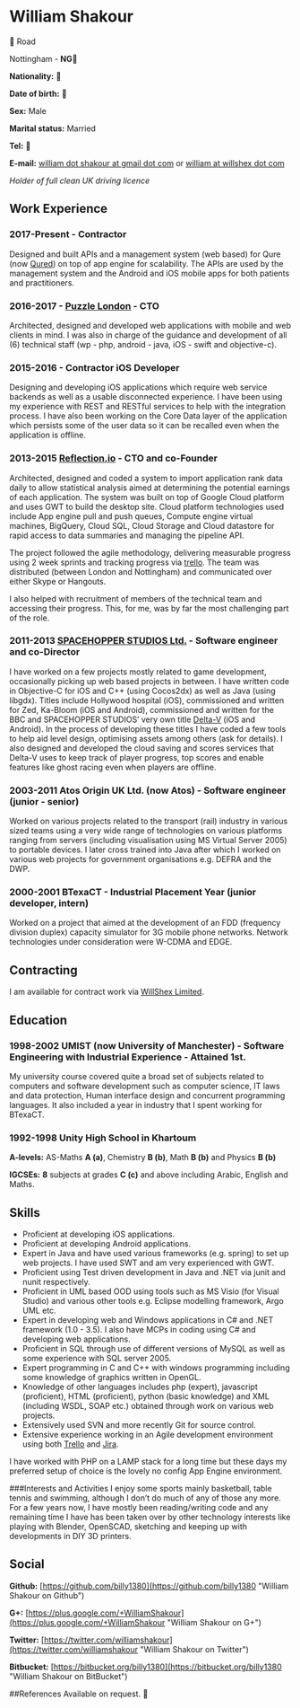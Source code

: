 # William Shakour

:see_no_evil: Road

Nottingham - __NG:see_no_evil:__

__Nationality\:__ :see_no_evil:

__Date of birth\:__ :see_no_evil:

__Sex\:__ Male

__Marital status\:__ Married

__Tel\:__ :hear_no_evil:

__E-mail\:__ [william dot shakour at gmail dot com](mailto:... "Contact") or [william at willshex dot com](mailto:... "Contact")

*Holder of full clean UK driving licence*

## Work Experience

### 2017-Present - Contractor
Designed and built APIs and a management system (web based) for Qure (now [Qured](http://qured.com/)) on top of app engine for scalability. The APIs are used by the management system and the Android and iOS mobile apps for both patients and practitioners.

### 2016-2017 - [Puzzle London](http://puzzlelondon.com) - CTO
Architected, designed and developed web applications with mobile and web clients in mind. I was also in charge of the guidance and development of all (6) technical staff (wp - php, android - java, iOS - swift and objective-c).

### 2015-2016 - Contractor iOS Developer
Designing and developing iOS applications which require web service backends as well as a usable disconnected experience. I have been using my experience with REST and RESTful services to help with the integration process. I have also been working on the Core Data layer of the application which persists some of the user data so it can be recalled even when the application is offline.

### 2013-2015 [Reflection.io](http://www.reflection.io) - CTO and co-Founder
Architected, designed and coded a system to import application rank data daily to allow statistical analysis aimed at determining the potential earnings of each application. The system was built on top of Google Cloud platform and uses GWT to build the desktop site. Cloud platform technologies used include App engine pull and push queues, Compute engine virtual machines, BigQuery, Cloud SQL, Cloud Storage and Cloud datastore for rapid access to data summaries and managing the pipeline API.

The project followed the agile methodology, delivering measurable progress using 2 week sprints and tracking progress via [trello](https://trello.com/). The team was distributed (between London and Nottingham) and communicated over either Skype or Hangouts.

I also helped with recruitment of members of the technical team and accessing their progress. This, for me, was by far the most challenging part of the role.

### 2011-2013 [SPACEHOPPER STUDIOS Ltd.](http://www.spacehopperstudios.com) - Software engineer and co-Director
I have worked on a few projects mostly related to game development, occasionally picking up web based projects in between. I have written code in Objective-C for iOS and C++ (using Cocos2dx) as well as Java (using libgdx). Titles include Hollywood hospital (iOS), commissioned and written for Zed, Ka-Bloom (iOS and Android), commissioned and written for the BBC and SPACEHOPPER STUDIOS’ very own title [Delta-V](http://www.deltavgame.com) (iOS and Android). In the process of developing these titles I have coded a few tools to help aid level design, optimising assets among others (ask for details). I also designed and developed the cloud saving and scores services that Delta-V uses to keep track of player progress, top scores and enable features like ghost racing even when players are offline.

### 2003-2011 Atos Origin UK Ltd. (now Atos) - Software engineer (junior - senior)
Worked on various projects related to the transport (rail) industry in various sized teams using a very wide range of technologies on various platforms ranging from servers (including visualisation using MS Virtual Server 2005) to portable devices. I later cross trained into Java after which I worked on various web projects for government organisations e.g. DEFRA and the DWP.

### 2000-2001 BTexaCT - Industrial Placement Year (junior developer, intern)
Worked on a project that aimed at the development of an FDD (frequency division duplex) capacity simulator for 3G mobile phone networks. Network technologies under consideration were W-CDMA and EDGE.

## Contracting
I am available for contract work via [WillShex Limited](https://www.willshex.com).

## Education

### 1998-2002 UMIST (now University of Manchester) - Software Engineering with Industrial Experience - Attained 1st.
My university course covered quite a broad set of subjects related to computers and software development such as computer science, IT laws and data protection, Human interface design and concurrent programming languages. It also included a year in industry that I spent working for BTexaCT.

### 1992-1998 Unity High School in Khartoum
__A-levels\:__
AS-Maths __A (a)__, Chemistry __B (b)__, Math __B (b)__ and Physics __B (b)__

__IGCSEs\:__
__8__ subjects at grades __C (c)__ and above including Arabic, English and Maths.

## Skills
- Proficient at developing iOS applications.
- Proficient at developing Android applications.
- Expert in Java and have used various frameworks (e.g. spring) to set up web projects. I have used SWT and am very experienced with GWT.
- Proficient using Test driven development in Java and .NET via junit and nunit respectively.
- Proficient in UML based OOD using tools such as MS Visio (for Visual Studio) and various other tools e.g. Eclipse modelling framework, Argo UML etc.
- Expert in developing web and Windows applications in C# and .NET framework (1.0 - 3.5). I also have MCPs in coding using C# and developing web applications. 
- Proficient in SQL through use of different versions of MySQL as well as some experience with SQL server 2005.
- Expert programming in C and C++ with windows programming including some knowledge of graphics written in OpenGL.
- Knowledge of other languages includes php (expert), javascript (proficient), HTML (proficient), python (basic knowledge) and XML (including WSDL, SOAP etc.) obtained through work on various web projects.
- Extensively used SVN and more recently Git for source control.
- Extensive experience working in an Agile development environment using both [Trello](https://www.trello.com) and [Jira](https://www.atlassian.com/software/jira).

I have worked with PHP on a LAMP stack for a long time but these days my preferred setup of choice is the lovely no config App Engine environment.

###Interests and Activities
I enjoy some sports mainly basketball, table tennis and swimming, although I don’t do much of any of those any more. For a few years now, I have mostly been reading/writing code and any remaining time I have has been taken over by other technology interests like playing with Blender, OpenSCAD, sketching and keeping up with developments in DIY 3D printers.

## Social
__Github\:__ [https://github.com/billy1380](https://github.com/billy1380 "William Shakour on Github")

__G+\:__ [https://plus.google.com/+WilliamShakour](https://plus.google.com/+WilliamShakour "William Shakour on G+")

__Twitter\:__ [https://twitter.com/williamshakour](https://twitter.com/williamshakour "William Shakour on Twitter")

__Bitbucket\:__ [https://bitbucket.org/billy1380](https://bitbucket.org/billy1380 "William Shakour on BitBucket")

##References
Available on request. :speak_no_evil:
